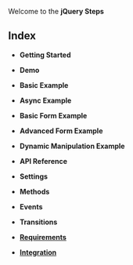 Welcome to the **jQuery Steps**

## Index

* **Getting Started**

* **Demo**
 * **Basic Example**
 * **Async Example**
 * **Basic Form Example**
 * **Advanced Form Example**
 * **Dynamic Manipulation Example**

* **API Reference**
 * **Settings**
 * **Methods**
 * **Events**
 * **Transitions**

* **[Requirements](https://github.com/rstaib/jquery-steps/wiki/Requirements)**

* **[Integration](https://github.com/rstaib/jquery-steps/wiki/Integration)**